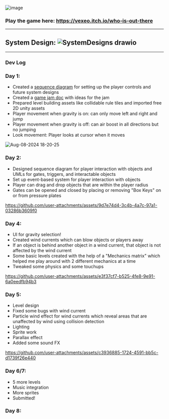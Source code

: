 ![image](https://github.com/user-attachments/assets/7caeb7ef-d69a-4800-95fa-faabdbd89680)

### Play the game here: https://vexeo.itch.io/who-is-out-there
--------
## System Design: ![SystemDesigns drawio](https://github.com/user-attachments/assets/a8432da5-581e-453e-b887-1a65a100b403)

----------
### Dev Log
### Day 1:
- Created a [sequence diagram](https://lucid.app/lucidchart/ca41642e-a0b1-4818-abf1-f286c3cda8b7/edit?viewport_loc=-1731%2C-975%2C2647%2C2090%2C0_0&invitationId=inv_a9cab8f3-69ea-46f7-8433-a5a2e942a5ea) for setting up the player controls and future system designs
- Created a [game jam doc](https://docs.google.com/document/d/1ImsfMdIiXVEMHOgYnHIrc0tX-SKtv9j9JUVwgk6GeVk/edit?usp=sharing) with ideas for the jam
- Prepared level building assets like collidable rule tiles and imported free 2D unity assets
- Player movement when gravity is on: can only move left and right and jump
- Player movement when gravity is off: can air boost in all directions but no jumping
- Look movement: Player looks at cursor when it moves

![Aug-08-2024 18-20-25](https://github.com/user-attachments/assets/d6b5cb85-1283-4a2c-8da1-973e2693ec4a)

### Day 2:
- Designed sequence diagram for player interaction with objects and UMLs for gates, triggers, and interactable objects
- Set up event-based system for player interaction with objects
- Player can drag and drop objects that are within the player radius
- Gates can be opened and closed by placing or removing "Box Keys" on or from pressure plates
  
https://github.com/user-attachments/assets/9d7e74d4-3c4b-4a7c-97a1-03286b3609f0

### Day 4:
- UI for gravity selection!
- Created wind currents which can blow objects or players away
- If an object is behind another object in a wind current, that object is not affected by the wind current
- Some basic levels created with the help of a "Mechanics matrix" which helped me play around with 2 different mechanics at a time
- Tweaked some physics and some touchups

https://github.com/user-attachments/assets/e3f37cf7-b525-4fe8-9e91-6a0eedfb94b3

### Day 5:
- Level design
- Fixed some bugs with wind current
- Particle wind effect for wind currents which reveal areas that are unaffected by wind using collision detection
- Lighting
- Sprite work
- Parallax effect
- Added some sound FX

https://github.com/user-attachments/assets/c3936885-1724-4591-bb5c-d1739f26e440

### Day 6/7:
- 5 more levels
- Music integration
- More sprites
- Submitted!

### Day 8:
